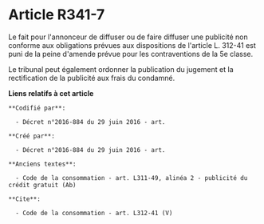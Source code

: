 # Article R341-7

Le fait pour l'annonceur de diffuser ou de faire diffuser une publicité non conforme aux obligations prévues aux dispositions
de l'article L. 312-41 est puni de la peine d'amende prévue pour les contraventions de la 5e classe. 

Le tribunal peut également ordonner la publication du jugement et la rectification de la publicité aux frais du condamné.

**Liens relatifs à cet article**

	**Codifié par**:

	  - Décret n°2016-884 du 29 juin 2016 - art.

	**Créé par**:

	  - Décret n°2016-884 du 29 juin 2016 - art.

	**Anciens textes**:

	  - Code de la consommation - art. L311-49, alinéa 2 - publicité du crédit gratuit (Ab)

	**Cite**:

	  - Code de la consommation - art. L312-41 (V)
